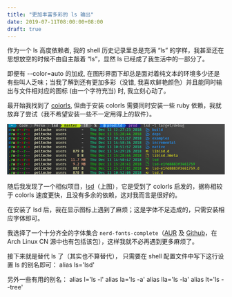 ```yaml
---
title: "更加丰富多彩的 ls 输出"
date: 2019-07-11T08:00:00+08:00
draft: true
---
```


作为一个 ls 高度依赖者, 我的 shell 历史记录里总是充满 “ls” 的字样，我甚至还在思想放空的时候不由自主敲着 “ls”，显然 ls 已经成了我生活中的一部分了。

即便有 --color=auto 的加成, 在图形界面下却总是面对着纯文本的环境多少还是有些叫人乏味；当我了解到还有更加多彩（没错, 我喜欢鲜艳颜色）并且能同时输出与文件相对应的图标 (由一个字符充当) 时, 我立刻心动了。

最开始我找到了 [colorls](https://github.com/athityakumar/colorls#installation), 但由于安装 colorls 需要同时安装一些 ruby 依赖，我就放弃了尝试（我不希望安装一些不一定用得上的软件）。

![lsd](/images/2019/07/11/screen_lsd.png)

随后我发现了一个相似项目，[lsd](https://github.com/Peltoche/lsd)（上图），它是受到了 colorls 启发的，据称相较于 colorls 速度更快，且没有多余的依赖，这对我而言是很好的。

在安装了 lsd 后，我在显示图标上遇到了麻烦；这是字体不足造成的，只需安装相应字体即可。

我选择了一个十分齐全的字体集合 `nerd-fonts-complete`（[AUR](https://aur.archlinux.org/packages/nerd-fonts-complete/) 及 [Github](https://github.com/ryanoasis/nerd-fonts)，在 Arch Linux CN 源中也有包括该包），这样我就不必再遇到更多麻烦了。

接下来就是替代 ls 了（其实也不算替代）， 只需要在 shell 配置文件中写下这行设置 ls 的别名即可：
    alias ls='lsd'

另外一些有用的别名：
    alias l='ls -l'
    alias la='ls -a'
    alias lla='ls -la'
    alias lt='ls --tree'
